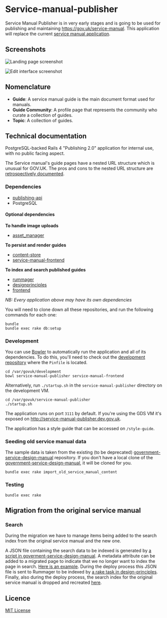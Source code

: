 # Service-manual-publisher

Service Manual Publisher is in very early stages and is going to be used for publishing and maintaining https://gov.uk/service-manual. This application will replace the current [service manual application](https://github.com/alphagov/government-service-design-manual).

## Screenshots

![Landing page screenshot](http://i.imgur.com/UHqjufR.png)

![Edit interface screenshot](http://i.imgur.com/sFP1IUD.png)

## Nomenclature

- **Guide**: A service manual guide is the main document format used for manuals.
- **Guide Community**: A profile page that represents the community who curate a collection of guides.
- **Topic**: A collection of guides.

## Technical documentation

PostgreSQL-backed Rails 4 "Publishing 2.0" application for internal use, with no public facing aspect.

The Service manual's guide pages have a nested URL structure which is unusual for GOV.UK. The pros and cons to the nested URL structure are [retrospectively documented](https://github.com/alphagov/publishing-api/tree/master/doc/arch/001-nested-url-structure.md).

### Dependencies

- [publishing-api](https://github.com/alphagov/publishing-api)
- PostgreSQL

#### Optional dependencies

**To handle image uploads**

- [asset_manager](https://github.com/alphagov/asset-manager)

**To persist and render guides**

- [content-store](https://github.com/alphagov/content-store)
- [service-manual-frontend](https://github.com/alphagov/service-manual-frontend)

**To index and search published guides**

- [rummager](https://github.com/alphagov/rummager)
- [designprinciples](https://github.com/alphagov/design-principles)
- [frontend](https://github.com/alphagov/frontend)

_NB: Every application above may have its own dependencies_

You will need to clone down all these repositories, and run the following commands
for each one:

```
bundle
bundle exec rake db:setup
```

### Development

You can use [Bowler](https://github.com/JordanHatch/bowler) to automatically run
the application and all of its dependencies. To do this, you'll need to check
out the [development repository](https://github.gds/gds/development) where the
`Pinfile` is located.

```
cd /var/govuk/development
bowl service-manual-publisher service-manual-frontend
```

Alternatively, run `./startup.sh` in the `service-manual-publisher` directory on
the development VM.

```
cd /var/govuk/service-manual-publisher
./startup.sh
```

The application runs on port `3111` by default. If you're using the GDS VM it's
exposed on http://service-manual-publisher.dev.gov.uk.

The application has a style guide that can be accessed on `/style-guide`.

### Seeding old service manual data

The sample data is taken from the existing (to be deprecated)
[government-service-design-manual](https://github.com/alphagov/government-service-design-manual/) repository.
If you don't have a local clone of the
[government-service-design-manual](https://github.com/alphagov/government-service-design-manual/),
it will be cloned for you.

```
bundle exec rake import_old_service_manual_content
```

### Testing

`bundle exec rake`

## Migration from the original service manual

### Search

During the migration we have to manage items being added to the search index from the original service manual and the new one.

A JSON file containing the search data to be indexed is generated by [a script in goverment-service-design-manual](https://github.com/alphagov/government-service-design-manual/blob/master/compile.sh). A metadata attribute can be added to a migrated page to indicate that we no longer want to index the page in search. [Here is an example](https://github.com/alphagov/government-service-design-manual/commit/dd2943e6e0602225f088c77248e695c78eb8a8d1). During the deploy process this JSON file is sent to Rummager to be indexed by [a rake task in design-principles](https://github.com/alphagov/design-principles/blob/master/lib/tasks/rummager.rake). Finally, also during the deploy process, the search index for the original service manual is dropped and recreated [here](https://github.com/alphagov/govuk-puppet/blob/master/modules/govuk_jenkins/templates/jobs/service_manual_rebuild_search_index.yaml.erb).

## Licence

[MIT License](LICENCE)
